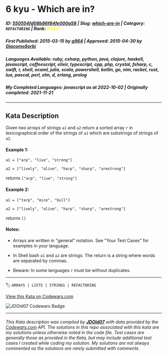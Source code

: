 # 6 kyu - Which are  in?

##### **ID**: [550554fd08b86f84fe000a58](https://www.codewars.com/kata/550554fd08b86f84fe000a58) | **Slug**: [which-are-in](https://www.codewars.com/kata/550554fd08b86f84fe000a58) | **Category**: `REFACTORING` | **Rank**: <span style="color:yellow">6 kyu</span>

##### **First Published**: 2015-03-15 ***by*** [g964](https://www.codewars.com/users/g964) | **Approved**: 2015-04-30 ***by*** [GiacomoSorbi](https://www.codewars.com/users/GiacomoSorbi)

##### **Languages Available**: ruby, csharp, python, java, clojure, haskell, javascript, coffeescript, elixir, typescript, cpp, php, crystal, fsharp, c, swift, r, shell, ocaml, julia, scala, powershell, kotlin, go, nim, racket, rust, lua, pascal, perl, elm, d, erlang, prolog

##### **My Completed Languages**: javascript ***as at*** 2022-10-02 | **Originally completed**: 2021-11-21

---

## Kata Description


Given two arrays of strings `a1` and `a2` return a sorted array `r` in lexicographical order of the strings of `a1` which are substrings of strings of `a2`.



#### Example 1:

`a1 = ["arp", "live", "strong"]`



`a2 = ["lively", "alive", "harp", "sharp", "armstrong"]`



returns `["arp", "live", "strong"]`



#### Example 2:

`a1 = ["tarp", "mice", "bull"]`



`a2 = ["lively", "alive", "harp", "sharp", "armstrong"]`



returns `[]`



#### Notes: 

- Arrays are written in "general" notation. See "Your Test Cases" for examples in your language.

- In Shell bash `a1` and `a2` are strings. The return is a string where words are separated by commas.

- Beware: In some languages `r` must be without duplicates.

---


🏷 `ARRAYS | LISTS | STRINGS | REFACTORING`


[View this Kata on Codewars.com](https://www.codewars.com/kata/550554fd08b86f84fe000a58)

![](https://www.codewars.com/users/jdold07/badges/large "JDOld07 Codewars Badge")

---

###### *This Kata description was compiled by [**JDOld07**](https://tpstech.dev) with data provided by the [Codewars.com](https://www.codewars.com) API.  The solutions in this repo associated with this kata are my solutions unless otherwise noted in the code file.  Test cases are generally those as provided in the Kata, but may include additional test cases I created while coding my solution.  My solutions are not always commented as the solutions are rarely submitted with comments.*
